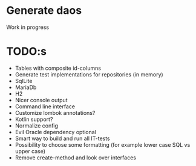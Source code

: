 # Generate daos

 Work in progress

# TODO:s
* Tables with composite id-columns
* Generate test implementations for repositories (in memory)
* SqlLite
* MariaDb
* H2
* Nicer console output
* Command line interface
* Customize lombok annotations?
* Kotlin support?
* Normalize config
* Evil Oracle dependency optional
* Smart way to build and run all IT-tests
* Possibility to choose some formatting (for example lower case SQL vs upper case)
* Remove create-method and look over interfaces
